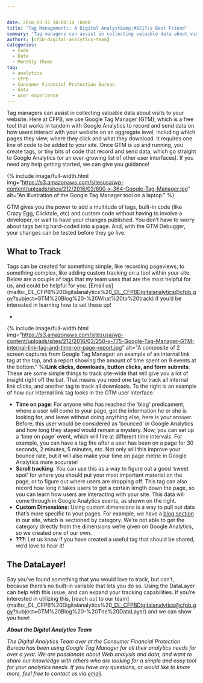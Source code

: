 ```yaml
---


date: 2016-03-31 10:00:14 -0400
title: 'Tag Management\: A Digital Analyst&amp;#8217;s Best Friend'
summary: 'Tag managers can assist in collecting valuable data about visits to&nbsp;your website. Here at CFPB, we use&nbsp;Google Tag Manager (GTM), which is a free tool that works in tandem with Google Analytics to record and send data on how users interact with your website on an aggregate level, including which pages they view, where they'
authors: [cfpb-digital-analytics-team]
categories:
  - Code
  - Data
  - Monthly Theme
tag:
  - analytics
  - CFPB
  - Consumer Financial Protection Bureau
  - data
  - user experience
---
```


Tag managers can assist in collecting valuable data about visits to your website. Here at CFPB, we use Google Tag Manager (GTM), which is a free tool that works in tandem with Google Analytics to record and send data on how users interact with your website on an aggregate level, including which pages they view, where they click and what they download. It requires one line of code to be added to your site. Once GTM is up and running, you create tags, or tiny bits of code that record and send data, which go straight to Google Analytics (or an ever-growing list of other user interfaces). If you need any help getting started, we can give you guidance!


{% include image/full-width.html img="https://s3.amazonaws.com/sitesusa/wp-content/uploads/sites/212/2016/03/600-x-364-Google-Tag-Manager.jpg" alt="An illustration of the Google Tag Manager tool on a laptop." %}

GTM gives you the power to add a multitude of tags, built-in code (like Crazy Egg, Clicktale, etc) and custom code without having to involve a developer, or wait to have your changes published. You don&#8217;t have to worry about tags being hard-coded into a page. And, with the GTM Debugger, your changes can be tested before they go live.

## What to Track

Tags can be created for something simple, like recording pageviews, to something complex, like adding custom tracking on a tool within your site. Below are a couple of tags that my team uses that are the most helpful for us, and could be helpful for you. [Email us](mailto:_DL_CFPB%20Digitalanalytics%20<a href="mailto:_DL_CFPBDigitalanalytics@cfpb.gov">_DL_CFPBDigitalanalytics@cfpb.gov</a>?subject=GTM%20Blog%20-%20What%20to%20track) if you’d be interested in learning how to set these up!

  * 
{% include image/full-width.html img="https://s3.amazonaws.com/sitesusa/wp-content/uploads/sites/212/2016/03/250-x-775-Google-Tag-Manager-GTM-internal-link-tag-and-time-on-page-report.jpg" alt="A composite of 2 screen captures from Google Tag Manager: an example of an internal link tag at the top, and a report showing the amount of time spent on 9 events at the bottom." %}**Link clicks, downloads, button clicks, and form submits**: These are some simple things to track site-wide that will give you a lot of insight right off the bat. That means you need one tag to track all internal link clicks, and another tag to track all downloads. To the right is an example of how our internal link tag looks in the GTM user interface.
  * **Time on page**: For anyone who has reached the ‘blog’ predicament, where a user will come to your page, get the information he or she is looking for, and leave without doing anything else, here is your answer. Before, this user would be considered as ‘bounced’ in Google Analytics and how long they stayed would remain a mystery. Now, you can set up a ‘time on page’ event, which will fire at different time intervals. For example, you can have a tag fire after a user has been on a page for 30 seconds, 2 minutes, 5 minutes, etc. Not only will this improve your bounce rate, but it will also make your time on page metric in Google Analytics more accurate!
  * **Scroll tracking**: You can use this as a way to figure out a good ‘sweet spot’ for where you should put your most important material on the page, or to figure out where users are dropping off. This tag can also record how long it takes users to get a certain length down the page, so you can learn how users are interacting with your site. This data will come through in Google Analytics events, as shown on the right.
  * **Custom Dimensions**: Using custom dimensions is a way to pull out data that’s more specific to your pages. For example, we have a [blog section](http://www.consumerfinance.gov/blog/) in our site, which is sectioned by category. We’re not able to get the category directly from the dimensions we’re given on Google Analytics, so we created one of our own.
  * **???**: Let us know if you have created a useful tag that should be shared, we’d love to hear it!

## The DataLayer!

Say you’ve found something that you would love to track, but can’t, because there’s no built-in variable that lets you do so. Using the DataLayer can help with this issue, and can expand your tracking capabilities. If you’re interested in utilizing this, [reach out to our team](mailto:_DL_CFPB%20Digitalanalytics%20<a href="mailto:_DL_CFPBDigitalanalytics@cfpb.gov">_DL_CFPBDigitalanalytics@cfpb.gov</a>?subject=GTM%20Blog%20-%20The%20DataLayer) and we can show you how!

**_About the Digital Analytics Team_**
  
 _The Digital Analytics Team over at the Consumer Financial Protection Bureau has been using Google Tag Manager for all their analytics needs for over a year. We are passionate about Web analysis and data, and want to share our knowledge with others who are looking for a simple and easy tool for your analytics needs. If you have any questions, or would like to know more, feel free to contact us via [email](mailto:_DL_CFPBDigitalanalytics@cfpb.gov)._
